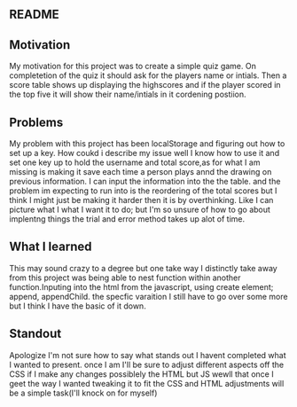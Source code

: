 ## README

## Motivation
 My motivation for this project was to create a simple quiz game. On completetion of the quiz it should ask for the players name or intials. Then a score table shows up displaying the highscores and if the player scored in the top five it will show their name/intials in it cordening postiion.
## Problems
 My problem with this project has been localStorage and figuring out how to set up a key. How coukd i describe my issue well I know how to use it and set one key up to hold the username and total score,as for what I am missing is making it save each time a person plays annd the drawing on previous information. I can input the information into the the table. and the problem im expecting to run into is the reordering of the total scores but I think I might just be making it harder then it is by overthinking. Like I can picture what I what I want it to do; but I'm so unsure of how to go about implentng things the trial and error method takes up alot of time.
## What I learned
 This may sound crazy to a degree but one take way I distinctly take away from this project was being able to nest function within another function.Inputing into the html from the javascript, using create element; append, appendChild. the specfic varaition I still have to go over some more but I think I have the basic of it down. 
## Standout 
 Apologize I'm not sure how to say what stands out I havent completed what I wanted to present. once I am I'll be sure to adjust different aspects off the CSS if I make any changes possiblely the HTML but JS wewll that once I geet the way I wanted tweaking it to fit the CSS and HTML adjustments will be a simple task(I'll knock on for myself)